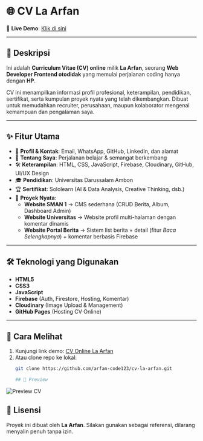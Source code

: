 # 🌐 CV La Arfan

📌 **Live Demo**: [Klik di sini](https://arfan-code123.github.io/cv-la-arfan/)  

---

## 📄 Deskripsi
Ini adalah **Curriculum Vitae (CV) online** milik **La Arfan**, seorang **Web Developer Frontend otodidak** yang memulai perjalanan coding hanya dengan **HP**.  

CV ini menampilkan informasi profil profesional, keterampilan, pendidikan, sertifikat, serta kumpulan proyek nyata yang telah dikembangkan. Dibuat untuk memudahkan recruiter, perusahaan, maupun kolaborator mengenal kemampuan dan pengalaman saya.  

---

## ✨ Fitur Utama
- 👤 **Profil & Kontak**: Email, WhatsApp, GitHub, LinkedIn, dan alamat  
- 📖 **Tentang Saya**: Perjalanan belajar & semangat berkembang  
- 🛠 **Keterampilan**: HTML, CSS, JavaScript, Firebase, Cloudinary, GitHub, UI/UX Design  
- 🎓 **Pendidikan**: Universitas Darussalam Ambon  
- 🏆 **Sertifikat**: Sololearn (AI & Data Analysis, Creative Thinking, dsb.)  
- 💼 **Proyek Nyata**:  
  - **Website SMAN 1** → CMS sederhana (CRUD Berita, Album, Dashboard Admin)  
  - **Website Universitas** → Website profil multi-halaman dengan komentar dinamis  
  - **Website Portal Berita** → Sistem list berita + detail (fitur *Baca Selengkapnya*) + komentar berbasis Firebase  

---

## 🛠 Teknologi yang Digunakan
- **HTML5**  
- **CSS3**  
- **JavaScript**  
- **Firebase** (Auth, Firestore, Hosting, Komentar)  
- **Cloudinary** (Image Upload & Management)  
- **GitHub Pages** (Hosting CV Online)  

---

## 🚀 Cara Melihat
1. Kunjungi link demo: [CV Online La Arfan](https://arfan-code123.github.io/cv-la-arfan/)  
2. Atau clone repo ke lokal:  
   ```bash
   git clone https://github.com/arfan-code123/cv-la-arfan.git

   ## 📸 Preview
![Preview CV](screenshot.png)

## 📜 Lisensi
Proyek ini dibuat oleh **La Arfan**. Silakan gunakan sebagai referensi, dilarang menyalin penuh tanpa izin.
   
